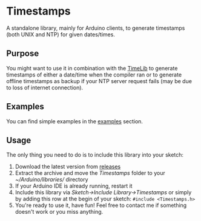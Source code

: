 # Timestamps
A standalone library, mainly for Arduino clients, to generate timestamps (both UNIX and NTP) for given dates/times. 

## Purpose
You might want to use it in combination with the [TimeLib](https://github.com/PaulStoffregen/Time) to generate timestamps of either a date/time when the compiler ran or to generate offline timestamps as backup if your NTP server request fails (may be due to loss of internet connection).

## Examples
You can find simple examples in the [examples](https://github.com/alve89/Timestamps/blob/master/examples/getTimestamps.ino) section.

## Usage
The only thing you need to do is to include this library into your sketch:
1. Download the latest version from [releases](https://github.com/alve89/Timestamps/releases/latest)
2. Extract the archive and move the *Timestamps* folder to your _~/Arduino/libraries/_ directory
3. If your Arduino IDE is already running, restart it
4. Include this library via _Sketch->Include Library->Timestamps_ or simply by adding this row at the begin of your sketch: `#include <Timestamps.h>`
5. You're ready to use it, have fun! Feel free to contact me if something doesn't work or you miss anything.
